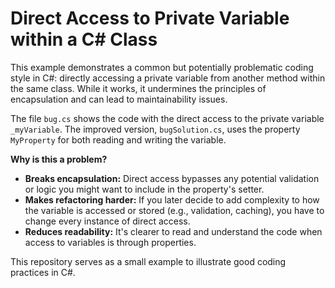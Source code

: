 # Direct Access to Private Variable within a C# Class

This example demonstrates a common but potentially problematic coding style in C#: directly accessing a private variable from another method within the same class.  While it works, it undermines the principles of encapsulation and can lead to maintainability issues.

The file `bug.cs` shows the code with the direct access to the private variable `_myVariable`.  The improved version, `bugSolution.cs`, uses the property `MyProperty` for both reading and writing the variable.

**Why is this a problem?**

* **Breaks encapsulation:**  Direct access bypasses any potential validation or logic you might want to include in the property's setter.
* **Makes refactoring harder:** If you later decide to add complexity to how the variable is accessed or stored (e.g., validation, caching), you have to change every instance of direct access.
* **Reduces readability:** It's clearer to read and understand the code when access to variables is through properties.

This repository serves as a small example to illustrate good coding practices in C#.